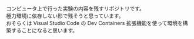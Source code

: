 コンピュータ上で行った実験の内容を残すリポジトリです。  
極力環境に依存しない形で残そうと思っています。  
おそらくは Visual Studio Code の Dev Containers 拡張機能を使って環境を構築することになると思います。
